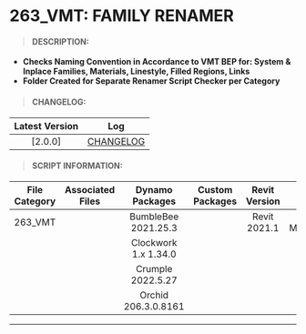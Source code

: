 # 263_VMT: FAMILY RENAMER

> #### DESCRIPTION: 
- **Checks Naming Convention in Accordance to VMT BEP for: System & Inplace Families, Materials, Linestyle, Filled Regions, Links**
- **Folder Created for Separate Renamer Script Checker per Category**

> #### CHANGELOG:

| Latest Version | Log |
| :-------: | :----: | 
|[2.0.0] | [CHANGELOG](/_vmt/changelog/VMT_REN_FamilyRenamer.md) |

> #### SCRIPT INFORMATION: 

| File Category| Associated Files | Dynamo Packages | Custom Packages | Revit Version | Author | Reviewed By | 
| :-------: | :----: | :---: | :---: | :---: | :---: | :---: |
| 263_VMT |  | BumbleBee 2021.25.3| | Revit 2021.1 |Cathrine Macabuhay | |
|         |  | Clockwork 1.x 1.34.0| | |
|         |  | Crumple 2022.5.27   |
|         |  | Orchid 206.3.0.8161|
----------------------------------------------------------------
<!-- > #### SCRIPT: 

<details>
<summary>SCRIPT</summary>
<img src="/images/vmt/VMT_Renamer.png">
</details>

------------------------------------------------------------------------------

> #### DEMO: 

> #### 01. SYSTEM FAMILY | INPLACE FAMILY | MATERIALS | FILL PATTERN | FILL REGIONS | WORKSETS

<video width="1280" height="720" controls>
 <source src="/_demo/VMT/VMTR.mp4" type="video/mp4">
</video>

#### INSTRUCTIONS: 
- *01: Open Worksheet from previous Naming Convention Script - Duplicate "INCORRECT" Tab - Rename as "REVISED" and Rename all Incorrect Naming Conventions*
- *02: Open Dynamo Player : Select Script Folder Location*
- *02: Assign Excel Worksheet File Paths*
- *03: Run Script*
- *04: Script Automatically Renames Elements*
- *05: Script Will Export Secondary Naming Convention Checker into the Same Worksheet under a New Tab : "REVISED 02" for Anyother Naming Still Incorrect.*


> #### 02. LINESTYLE:

<video width="1280" height="720" controls>
 <source src="/_demo/VMT/VMTRLS.mp4" type="video/mp4">
</video>

#### INSTRUCTIONS [LINESTYLE]: 
- *01: Dynamo Player: Search for String to Rename and Assign Substitute*
- *02: Assign File Location of Previous Excel Sheet for LineStyle from Naming Convention*
- *03: Run Script*
- *04: Script Will Rename all [User Created] LineStyle Elements*
- *05: Script Will Export Secondary Naming Convention Checker into the Same Worksheet under a New Tab : "REVISED 02" for Anyother Naming Still Incorrect.* -->
